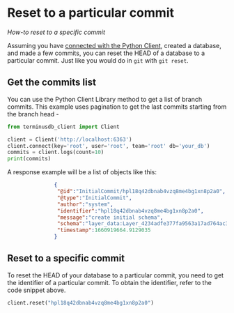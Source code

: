 # Reset to a particular commit

*How-to reset to a specific commit*

Assuming you have [connected with the Python Client](../../use-the-clients/python-client/connect-with-python-client.md), created a database, and made a 
few commits, you can reset the HEAD of a database to a particular commit. Just like you would do in `git` with `git reset`.

## Get the commits list

You can use the Python Client Library method to get a list of branch commits. This example uses pagination to get the last commits starting from the branch head -

```python
from terminusdb_client import Client

client = Client('http://localhost:6363')
client.connect(key='root', user='root', team='root' db='your_db')
commits = client.logs(count=10)
print(commits)
```

A response example will be a list of objects like this:

```json
               {
                "@id":"InitialCommit/hpl18q42dbnab4vzq8me4bg1xn8p2a0",
                "@type":"InitialCommit",
                "author":"system",
                "identifier":"hpl18q42dbnab4vzq8me4bg1xn8p2a0",
                "message":"create initial schema",
                "schema":"layer_data:Layer_4234adfe377fa9563a17ad764ac37f5dcb14de13668ea725ef0748248229a91b",
                "timestamp":1660919664.9129035
               }
```

## Reset to a specific commit

To reset the HEAD of your database to a particular commit, you need to get the identifier of a particular commit. To obtain the identifier, refer to the code snippet above.

```python
client.reset("hpl18q42dbnab4vzq8me4bg1xn8p2a0")
```
